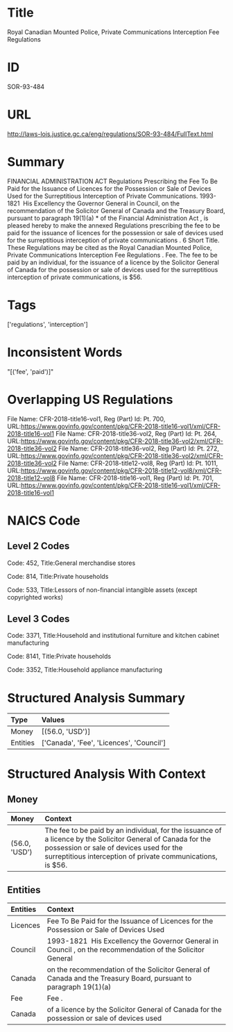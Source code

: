# Title
Royal Canadian Mounted Police, Private Communications Interception Fee Regulations


# ID
SOR-93-484

# URL
http://laws-lois.justice.gc.ca/eng/regulations/SOR-93-484/FullText.html


# Summary
FINANCIAL ADMINISTRATION ACT Regulations Prescribing the Fee To Be Paid for the Issuance of Licences for the Possession or Sale of Devices Used for the Surreptitious Interception of Private Communications.
1993-1821  His Excellency the Governor General in Council, on the recommendation of the Solicitor General of Canada and the Treasury Board, pursuant to paragraph 19(1)(a) *  of the  Financial Administration Act , is pleased hereby to make the annexed  Regulations prescribing the fee to be paid for the issuance of licences for the possession or sale of devices used for the surreptitious interception of private communications .
6 Short Title.
These Regulations may be cited as the  Royal Canadian Mounted Police, Private Communications Interception Fee Regulations .
Fee. The fee to be paid by an individual, for the issuance of a licence by the Solicitor General of Canada for the possession or sale of devices used for the surreptitious interception of private communications, is $56.


# Tags
['regulations', 'interception']


# Inconsistent Words
"[('fee', 'paid')]"


# Overlapping US Regulations
File Name: CFR-2018-title16-vol1, Reg (Part) Id: Pt. 700, URL:https://www.govinfo.gov/content/pkg/CFR-2018-title16-vol1/xml/CFR-2018-title16-vol1
File Name: CFR-2018-title36-vol2, Reg (Part) Id: Pt. 264, URL:https://www.govinfo.gov/content/pkg/CFR-2018-title36-vol2/xml/CFR-2018-title36-vol2
File Name: CFR-2018-title36-vol2, Reg (Part) Id: Pt. 272, URL:https://www.govinfo.gov/content/pkg/CFR-2018-title36-vol2/xml/CFR-2018-title36-vol2
File Name: CFR-2018-title12-vol8, Reg (Part) Id: Pt. 1011, URL:https://www.govinfo.gov/content/pkg/CFR-2018-title12-vol8/xml/CFR-2018-title12-vol8
File Name: CFR-2018-title16-vol1, Reg (Part) Id: Pt. 701, URL:https://www.govinfo.gov/content/pkg/CFR-2018-title16-vol1/xml/CFR-2018-title16-vol1



# NAICS Code
## Level 2 Codes
Code: 452, Title:General merchandise stores

Code: 814, Title:Private households

Code: 533, Title:Lessors of non-financial intangible assets (except copyrighted works)




## Level 3 Codes
Code: 3371, Title:Household and institutional furniture and kitchen cabinet manufacturing

Code: 8141, Title:Private households

Code: 3352, Title:Household appliance manufacturing







# Structured Analysis Summary
| Type     | Values                                   |
|:---------|:-----------------------------------------|
| Money    | [(56.0, 'USD')]                          |
| Entities | ['Canada', 'Fee', 'Licences', 'Council'] |


# Structured Analysis With Context
 


## Money
| Money         | Context                                                                                                                                                                                                                |
|:--------------|:-----------------------------------------------------------------------------------------------------------------------------------------------------------------------------------------------------------------------|
| (56.0, 'USD') | The fee to be paid by an individual, for the issuance of a licence by the Solicitor General of Canada for the possession or sale of devices used for the surreptitious interception of private communications, is $56. |


## Entities
| Entities   | Context                                                                                                         |
|:-----------|:----------------------------------------------------------------------------------------------------------------|
| Licences   | Fee To Be Paid for the Issuance of Licences for the Possession or Sale of Devices Used                          |
| Council    | 1993-1821  His Excellency the Governor General in  Council , on the recommendation of the Solicitor General     |
| Canada     | on the recommendation of the Solicitor General of Canada and the Treasury Board, pursuant to paragraph 19(1)(a) |
| Fee        | Fee .                                                                                                           |
| Canada     | of a licence by the Solicitor General of Canada for the possession or sale of devices used                      |


